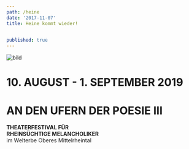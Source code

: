 ```yaml
---
path: /heine
date: '2017-11-07'
title: Heine kommt wieder!        
        

published: true
---
```


![bild](/ufer-paddel.jpg)

# 10. AUGUST - 1. SEPTEMBER 2019   
# AN DEN UFERN DER POESIE III       
**THEATERFESTIVAL FÜR   
RHEINSÜCHTIGE MELANCHOLIKER**    
im Welterbe Oberes Mittelrheintal

